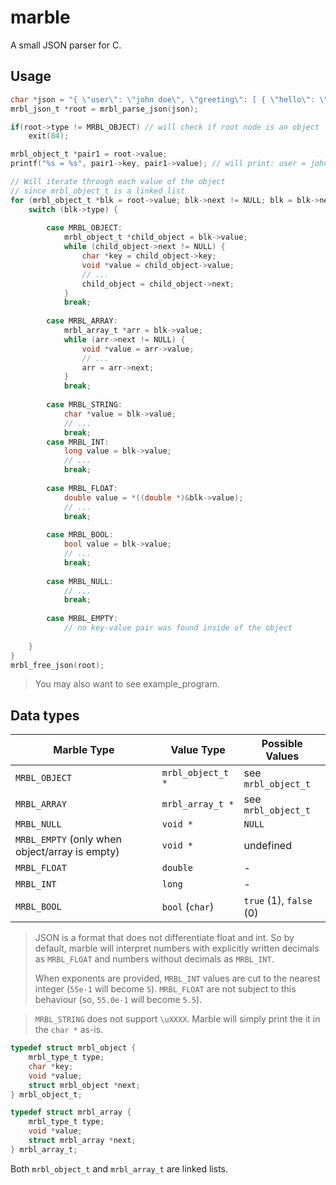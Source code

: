 # marble

A small JSON parser for C.

## Usage

```c
char *json = "{ \"user\": \"john doe\", \"greeting\": [ { \"hello\": \"world\" }, { \"stuff\": 42 } ] }";
mrbl_json_t *root = mrbl_parse_json(json);

if(root->type != MRBL_OBJECT) // will check if root node is an object
    exit(84);

mrbl_object_t *pair1 = root->value;
printf("%s = %s", pair1->key, pair1->value); // will print: user = john doe

// Will iterate through each value of the object
// since mrbl_object_t is a linked list
for (mrbl_object_t *blk = root->value; blk->next != NULL; blk = blk->next) {
    switch (blk->type) {
    
        case MRBL_OBJECT:
            mrbl_object_t *child_object = blk->value;
            while (child_object->next != NULL) {
                char *key = child_object->key;
                void *value = child_object->value;
                // ...
                child_object = child_object->next;
            }
            break;
        
        case MRBL_ARRAY:
            mrbl_array_t *arr = blk->value;
            while (arr->next != NULL) {
                void *value = arr->value;
                // ...
                arr = arr->next;
            }
            break;
        
        case MRBL_STRING:
            char *value = blk->value;
            // ...
            break;
        case MRBL_INT:
            long value = blk->value;
            // ...
            break;
        
        case MRBL_FLOAT:
            double value = *((double *)&blk->value);
            // ...
            break;
        
        case MRBL_BOOL:
            bool value = blk->value;
            // ...
            break;
        
        case MRBL_NULL:
            // ...
            break;
        
        case MRBL_EMPTY:
            // no key-value pair was found inside of the object
        
    }
}
mrbl_free_json(root);
```

> You may also want to see example_program.

## Data types

| Marble Type       | Value Type        | Possible Values         |
|-------------------|-------------------|-------------------------|
| `MRBL_OBJECT`      | `mrbl_object_t *`  | see `mrbl_object_t`      |
| `MRBL_ARRAY`      | `mrbl_array_t *`  | see `mrbl_object_t`      |
| `MRBL_NULL`       | `void *`          | `NULL`                  |
| `MRBL_EMPTY` (only when object/array is empty) | `void *`| undefined | 
| `MRBL_FLOAT`      | `double`          | -                       |
| `MRBL_INT`        | `long`            | -                       |
| `MRBL_BOOL`       | `bool` (`char`)   | `true` (1), `false` (0) |

> JSON is a format that does not differentiate float and int. So by default, marble will interpret numbers with explicitly written decimals as `MRBL_FLOAT` and numbers without decimals as `MRBL_INT`.
>
> When exponents are provided, `MRBL_INT` values are cut to the nearest integer (`55e-1` will become `5`). `MRBL_FLOAT` are not subject to this behaviour (so, `55.0e-1` will become `5.5`).

> `MRBL_STRING` does not support `\uXXXX`. Marble will simply print the it in the `char *` as-is.

```c
typedef struct mrbl_object {
    mrbl_type_t type;
    char *key;
    void *value;
    struct mrbl_object *next;
} mrbl_object_t;

typedef struct mrbl_array {
    mrbl_type_t type;
    void *value;
    struct mrbl_array *next;
} mrbl_array_t;
```
Both `mrbl_object_t` and `mrbl_array_t` are linked lists.
